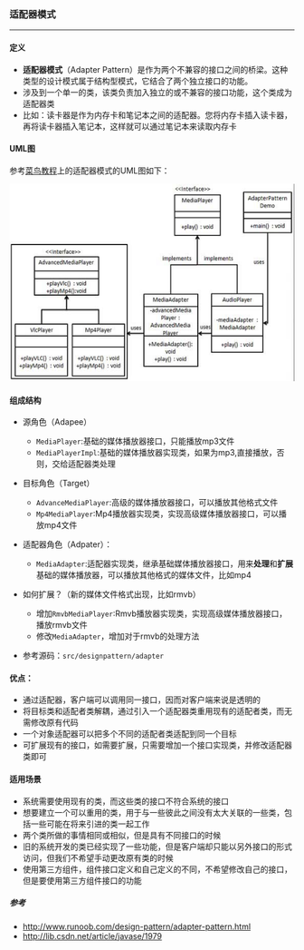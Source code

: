 ### 适配器模式

---

#### 定义

* **适配器模式**（Adapter Pattern）是作为两个不兼容的接口之间的桥梁。这种类型的设计模式属于结构型模式，它结合了两个独立接口的功能。
* 涉及到一个单一的类，该类负责加入独立的或不兼容的接口功能，这个类成为适配器类
* 比如：读卡器是作为内存卡和笔记本之间的适配器。您将内存卡插入读卡器，再将读卡器插入笔记本，这样就可以通过笔记本来读取内存卡

#### UML图
参考[菜鸟教程](http://www.runoob.com/)上的适配器模式的UML图如下：

![adapter](res/adapter.jpg)

#### 组成结构

* 源角色（Adapee）
	* `MediaPlayer`:基础的媒体播放器接口，只能播放mp3文件
	* `MediaPlayerImpl`:基础的媒体播放器实现类，如果为mp3,直接播放，否则，交给适配器类处理

* 目标角色（Target）
	* `AdvanceMediaPlayer`:高级的媒体播放器接口，可以播放其他格式文件
	* `Mp4MediaPlayer`:Mp4播放器实现类，实现高级媒体播放器接口，可以播放mp4文件

* 适配器角色（Adpater）：
	* `MediaAdapter`:适配器实现类，继承基础媒体播放器接口，用来**处理**和**扩展**基础的媒体播放器，可以播放其他格式的媒体文件，比如mp4

* 如何扩展？（新的媒体文件格式出现，比如rmvb）
	* 增加`RmvbMediaPlayer`:Rmvb播放器实现类，实现高级媒体播放器接口，播放rmvb文件
	* 修改`MediaAdapter`，增加对于rmvb的处理方法

* 参考源码：`src/designpattern/adapter`

#### 优点：

* 通过适配器，客户端可以调用同一接口，因而对客户端来说是透明的
* 将目标类和适配者类解耦，通过引入一个适配器类重用现有的适配者类，而无需修改原有代码
* 一个对象适配器可以把多个不同的适配者类适配到同一个目标
* 可扩展现有的接口，如需要扩展，只需要增加一个接口实现类，并修改适配器类即可

#### 适用场景

* 系统需要使用现有的类，而这些类的接口不符合系统的接口
* 想要建立一个可以重用的类，用于与一些彼此之间没有太大关联的一些类，包括一些可能在将来引进的类一起工作
* 两个类所做的事情相同或相似，但是具有不同接口的时候
* 旧的系统开发的类已经实现了一些功能，但是客户端却只能以另外接口的形式访问，但我们不希望手动更改原有类的时候
* 使用第三方组件，组件接口定义和自己定义的不同，不希望修改自己的接口，但是要使用第三方组件接口的功能

##### 参考

* http://www.runoob.com/design-pattern/adapter-pattern.html
* http://lib.csdn.net/article/javase/1979